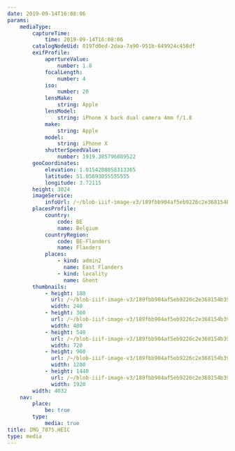 ```yaml
---
date: 2019-09-14T16:08:06
params:
    mediaType:
        captureTime:
            time: 2019-09-14T16:08:06
        catalogNodeUid: 0197d0ed-2daa-7a90-951b-649924c458df
        exifProfile:
            apertureValue:
                number: 1.8
            focalLength:
                number: 4
            iso:
                number: 20
            lensMake:
                string: Apple
            lensModel:
                string: iPhone X back dual camera 4mm f/1.8
            make:
                string: Apple
            model:
                string: iPhone X
            shutterSpeedValue:
                number: 1919.385796089522
        geoCoordinates:
            elevation: 1.0154208858313365
            latitude: 51.05693055555555
            longitude: 3.72115
        height: 3024
        imageService:
            infoUrl: /~/blob-iiif-image-v3/189fbb904af5eb9226c2e368154b39cfd238e7fe1f3e7bc627767e8cd4b5cb22/info.json
        placesProfile:
            country:
                code: BE
                name: Belgium
            countryRegion:
                code: BE-Flanders
                name: Flanders
            places:
                - kind: admin2
                  name: East Flanders
                - kind: locality
                  name: Ghent
        thumbnails:
            - height: 180
              url: /~/blob-iiif-image-v3/189fbb904af5eb9226c2e368154b39cfd238e7fe1f3e7bc627767e8cd4b5cb22/full/240%2C180/0/default.jpg
              width: 240
            - height: 360
              url: /~/blob-iiif-image-v3/189fbb904af5eb9226c2e368154b39cfd238e7fe1f3e7bc627767e8cd4b5cb22/full/480%2C360/0/default.jpg
              width: 480
            - height: 540
              url: /~/blob-iiif-image-v3/189fbb904af5eb9226c2e368154b39cfd238e7fe1f3e7bc627767e8cd4b5cb22/full/720%2C540/0/default.jpg
              width: 720
            - height: 960
              url: /~/blob-iiif-image-v3/189fbb904af5eb9226c2e368154b39cfd238e7fe1f3e7bc627767e8cd4b5cb22/full/1280%2C960/0/default.jpg
              width: 1280
            - height: 1440
              url: /~/blob-iiif-image-v3/189fbb904af5eb9226c2e368154b39cfd238e7fe1f3e7bc627767e8cd4b5cb22/full/1920%2C1440/0/default.jpg
              width: 1920
        width: 4032
    nav:
        place:
            be: true
        type:
            media: true
title: IMG_7875.HEIC
type: media
---
```

